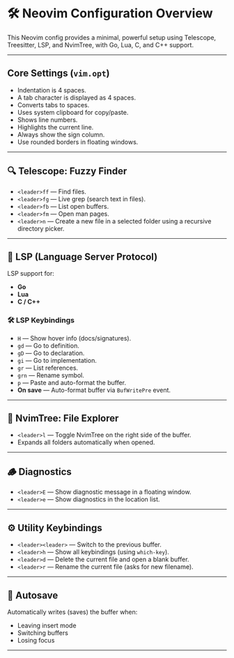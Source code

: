 # 🛠 Neovim Configuration Overview

This Neovim config provides a minimal, powerful setup using Telescope, Treesitter, LSP, and NvimTree, with Go, Lua, C, and C++ support.

---

##  Core Settings (`vim.opt`)

-  Indentation is 4 spaces.
-  A tab character is displayed as 4 spaces.
-  Converts tabs to spaces.
-  Uses system clipboard for copy/paste.
-  Shows line numbers.
-  Highlights the current line.
-  Always show the sign column.
-  Use rounded borders in floating windows.

---

## 🔍 Telescope: Fuzzy Finder

- `<leader>ff` — Find files.
- `<leader>fg` — Live grep (search text in files).
- `<leader>fb` — List open buffers.
- `<leader>fm` — Open man pages.
- `<leader>n` — Create a new file in a selected folder using a recursive directory picker.

---

## 🧠 LSP (Language Server Protocol)

LSP support for:
- **Go**
- **Lua**
- **C / C++**

### 🛠 LSP Keybindings

- `H` — Show hover info (docs/signatures).
- `gd` — Go to definition.
- `gD` — Go to declaration.
- `gi` — Go to implementation.
- `gr` — List references.
- `grn` — Rename symbol.
- `p` — Paste and auto-format the buffer.
- **On save** — Auto-format buffer via `BufWritePre` event.

---

## 🌲 NvimTree: File Explorer

- `<leader>l` — Toggle NvimTree on the right side of the buffer.
- Expands all folders automatically when opened.

---

## 🪵 Diagnostics

- `<leader>E` — Show diagnostic message in a floating window.
- `<leader>e` — Show diagnostics in the location list.

---

## ⚙️ Utility Keybindings

- `<leader><leader>` — Switch to the previous buffer.
- `<leader>h` — Show all keybindings (using `which-key`).
- `<leader>d` — Delete the current file and open a blank buffer.
- `<leader>r` — Rename the current file (asks for new filename).

---

## 💾 Autosave

Automatically writes (saves) the buffer when:
- Leaving insert mode
- Switching buffers
- Losing focus 

---
